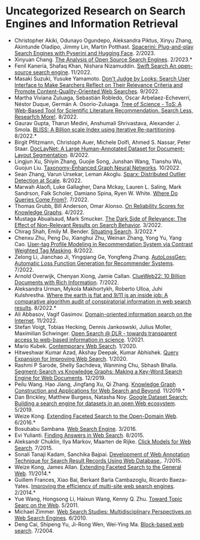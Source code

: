 # Uncategorized Research on Search Engines and Information Retrieval

- Christopher Akiki, Odunayo Ogundepo, Aleksandra Piktus, Xinyu Zhang, Akintunde Oladipo, Jimmy Lin, Martin Potthast. [Spacerini: Plug-and-play Search Engines with Pyserini and Hugging Face](https://www.researchgate.net/publication/368877450_Spacerini_Plug-and-play_Search_Engines_with_Pyserini_and_Hugging_Face). 2/2023.
- Xinyuan Chang. [The Analysis of Open Source Search Engines](https://www.researchgate.net/publication/368910014_The_Analysis_of_Open_Source_Search_Engines). 2/2023.*
- Fenil Kaneria, Shafaq Khan, Nishara Nizamuddin. [Swift Search An open-source search engine](https://www.researchgate.net/publication/362646181_Swift_Search_An_open-source_search_engine). 11/2022.
- Masaki Suzuki, Yusuke Yamamoto. [Don't Judge by Looks: Search User Interface to Make Searchers Reflect on Their Relevance Criteria and Promote Content-Quality-Oriented Web Searches](https://dl.acm.org/doi/10.1145/3524458.3547222). 9/2022.
- Martha Viviana Zuluaga, Sebastián Robledo, Oscar Arbelaez-Echeverri, Néstor Duque, Germán A. Osorio-Zuluaga. [Tree of Science - ToS: A Web-Based Tool for Scientific Literature Recommendation. Search Less, Researfch More!](https://www.researchgate.net/publication/362728432_Tree_of_Science_-_ToS_A_Web-Based_Tool_for_Scientific_Literature_Recommendation_Search_Less_Research_More). 8/2022.
- Gaurav Gupta, Tharun Medini, Anshumali Shrivastava, Alexander J. Smola. [BLISS: A Billion scale Index using Iterative Re-partitioning](https://dl.acm.org/doi/10.1145/3534678.3539414). 8/2022.*
- Birgit Pfitzmann, Christoph Auer, Michele Dolfi, Ahmed S. Nassar, Peter Staar. [DocLayNet: A Large Human-Annotated Dataset for Document-Layout Segmentation](https://dl.acm.org/doi/10.1145/3534678.3539043). 8/2022.
- Lingjun Xu, Shiyin Zhang, Guojie Song, Junshan Wang, Tianshu Wu, Guojun Liu. [Taxonomy-Enhanced Graph Neural Networks](https://dl.acm.org/doi/10.1145/3511808.3557467). 10/2022.
- Sean Zhang, Varun Ursekar, Leman Akoglu. [Sparx: Distributed Outlier Detection at Scale](https://dl.acm.org/doi/10.1145/3534678.3539076). 8/2022. 
- Marwah Alaofi, Luke Gallagher, Dana Mckay, Lauren L. Saling, Mark Sandrson, Falk Scholer, Damiano Spina, Ryen W. White. [Where Do Queries Come From?](https://dl.acm.org/doi/10.1145/3477495.3531711). 7/2022.
- Thomas Grubb, Bill Anderson, Omar Alonso. [On Reliability Scores for Knowledge Graphs](https://dl.acm.org/doi/10.1145/3487553.3524212). 4/2022.
- Mustaga Abualsaud, Mark Smucker. [The Dark Side of Relevance: The Effect of Non-Relevant Results on Search Behavior](https://dl.acm.org/doi/10.1145/3498366.3505770). 3/2022.
- Chirag Shah, Emily M. Bender. [Situating Search](https://dl.acm.org/doi/10.1145/3498366.3505816). 3/2022.*
- Chenxu Zhu, Peng Du, Xianghui Zhu, Weinan Zhang, Yong Yu, Yang Cao. [User-tag Profile Modeling in Recommendation System via Contrast Weighted Tag Masking](https://dl.acm.org/doi/10.1145/3534678.3539102). 8/2022.
- Zelong Li, Jianchao Ji, Yingqiang Ge, Yongfeng Zhang. [AutoLossGen: Automatic Loss Function Generation for Recommender Systems](https://dl.acm.org/doi/10.1145/3477495.3531941). 7/2022.
- Arnold Overwijk, Chenyan Xiong, Jamie Callan. [ClueWeb22: 10 Billion Documents with Rich Information](https://dl.acm.org/doi/10.1145/3477495.3536321). 7/2022.
- Aleksandra Urman, Mykola Makhortykh, Roberto Ulloa, Juhi Kulshrestha. [Where the earth is flat and 9/11 is an inside job: A comparative algorithm audit of conspiratorial information in web search results](https://www.researchgate.net/publication/361863464_Where_the_earth_is_flat_and_911_is_an_inside_job_A_comparative_algorithm_audit_of_conspiratorial_information_in_web_search_results). 8/2022.*
- Ali Abbasov, Vagif Gasimov. [Domain-oriented information search on the Internet](https://www.researchgate.net/publication/367004891_Domain-oriented_information_search_on_the_Internet). 11/2022.
- Stefan Voigt, Tobias Hecking, Dennis Jankoswski, Julius Moller, Maximilian Schwinger. [Open Search @ DLR - towards transparent access to web-based information in science](https://www.researchgate.net/publication/356602703_Open_Search_DLR_-_towards_transparent_access_to_web-based_information_in_science). 1/2021.
- Mario Kubek. [Contemporary Web Search](https://www.researchgate.net/publication/333931478_Contemporary_Web_Search). 1/2020.
- Hitweshwar Kumar Azad, Akshay Deepak, Kumar Abhishek. [Query Expansion for Improving Web Search](https://www.researchgate.net/publication/339480386_Query_Expansion_for_Improving_Web_Search). 1/2020.
- Rashmi P Sarode, Shelly Sachdeva, Wanming Chu, Sbhash Bhalla. [Segment-Search vs Knowledge Graphs: Making a Key-Word Search Engine for Web Documents](https://www.researchgate.net/publication/337923115_Segment-Search_vs_Knowledge_Graphs_Making_a_Key-Word_Search_Engine_for_Web_Documents). 12/2019.
- Peilu Wang. Hao Jiang, Jingfang Xu, Qi Zhang. [Knowledge Graph Construction and Applications for Web Search and Beyond](https://www.researchgate.net/publication/336978553_Knowledge_Graph_Construction_and_Applications_for_Web_Search_and_Beyond). 11/2019.*
- Dan Brickley, Matthew Burgess, Natasha Noy. [Google Dataset Search: Building a search engine for datasets in an open Web ecosystem](https://www.researchgate.net/publication/333067368_Google_Dataset_Search_Building_a_search_engine_for_datasets_in_an_open_Web_ecosystem). 5/2019.
- Weize Kong. [Extending Faceted Search to the Open-Domain Web](https://www.researchgate.net/publication/304618602_Extending_Faceted_Search_to_the_Open-Domain_Web). 6/2016.*
- Bosubabu Sambana. [Web Search Engine](https://www.researchgate.net/publication/336265320_Web_Search_Engine). 3/2016.
- Evi Yulianti. [Finding Answers in Web Search](https://www.researchgate.net/publication/283659235_Finding_Answers_in_Web_Search). 8/2015.
- Aleksandr Chuklin, Ilya Markov, Maarten de Rijke. [Click Models for Web Search](https://www.researchgate.net/publication/282201593_Click_Models_for_Web_Search). 7/2015.
- Sonali Tanaji Kadam, Sanchika Bajpai. [Development of Web Annotation Technique for Search Result Records Using Web Database.](https://www.researchgate.net/publication/283779983_Development_of_Web_Annotation_Technique_for_Search_Result_Records_Using_Web_Database). 7/2015.
- Weize Kong, James Allan. [Extending Faceted Search to the General Web](https://www.researchgate.net/publication/284346690_Extending_Faceted_Search_to_the_General_Web). 11/2014.*
- Guillem Frances, Xiao Bai, Berkant Barla Cambazoglu, Ricardo Baeza-Yates. [Improving the efficiency of multi-site web search engines](https://www.researchgate.net/publication/262172401_Improving_the_efficiency_of_multi-site_web_search_engines). 2/2014.*
- Yue Wang, Hongsong Li, Haixun Wang, Kenny Q. Zhu. [Toward Topic Searc on the Web](https://www.researchgate.net/publication/255563891_Toward_Topic_Search_on_the_Web). 5/2011.
- Michael Zimmer. [Web Search Studies: Multidisciplinary Perspectives on Web Search Engines](https://www.researchgate.net/publication/226672921_Web_Search_Studies_Multidisciplinary_Perspectives_on_Web_Search_Engines). 6/2010.
- Deng Cai, Shipeng Yu, Ji-Rong Wen, Wei-Ying Ma. [Block-based web search](https://www.researchgate.net/publication/221301159_Block-based_web_search). 7/2004.